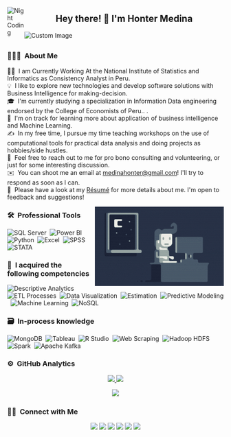 <img alt="Night Coding" src="./assets/Hand%20Wave.gif" width='40' align="left"/><h2 align="center">Hey there! 👋 I'm Honter Medina </h2>

<!-- ## 👋 &nbsp;Hey there! I'm Honter Medina -->
![Custom Image](https://drive.google.com/uc?export=view&id=1AfasbpkgVfOnfk1RZSCvQ0_lx5riLtOR)
<h2 align="center"> </h2>


### 👨🏻‍💻 &nbsp;About Me

👨‍💻 &nbsp;I am Currently Working At the National Institute of Statistics and Informatics as Consistency Analyst in Peru.\
💡 &nbsp;I like to explore new technologies and develop software solutions with Business Intelligence for making-decision.\
🎓 &nbsp;I'm currently studying a specialization in Information Data engineering endorsed by the College of Economists of Peru.. .\
🌱 &nbsp;I'm on track for learning more about application of business intelligence and Machine Learning.\
✍️ &nbsp;In my free time, I pursue my time teaching workshops on the use of computational tools for practical data analysis and doing projects as hobbies/side hustles.\
💬 &nbsp;Feel free to reach out to me for pro bono consulting and volunteering, or just for some interesting discussion.\
✉️ &nbsp;You can shoot me an email at medinahonter@gmail.com! I'll try to respond as soon as I can.\
📄 &nbsp;Please have a look at my [Résumé](https://1drv.ms/b/c/c495fb3287f8f8ee/EfugHQIo8kRCtWSsbGEi7ukBFgelHj998lmuqN44xxJExQ?e=bA8MyZ) for more details about me. I'm open to feedback and suggestions!


<img alt="Night Coding" src="https://raw.githubusercontent.com/AVS1508/AVS1508/master/assets/Night-Coding.gif" align="right"/>

### 🛠 &nbsp;Professional Tools

![SQL Server](https://img.shields.io/badge/SQL%20Server-%23CC2927.svg?style=for-the-badge&logo=microsoft-sql-server&logoColor=white)&nbsp;
![Power BI](https://img.shields.io/badge/Power%20BI-F2C811?style=for-the-badge&logo=power-bi&logoColor=black)&nbsp;
![Python](https://img.shields.io/badge/python-3670A0?style=for-the-badge&logo=python&logoColor=ffdd54)&nbsp;
![Excel](https://img.shields.io/badge/Excel-217346?style=for-the-badge&logo=microsoft-excel&logoColor=white)&nbsp;
![SPSS](https://img.shields.io/badge/SPSS-%231A5276.svg?style=for-the-badge&logo=ibm&logoColor=white)&nbsp;
![STATA](https://img.shields.io/badge/STATA-%230073CF.svg?style=for-the-badge&logo=stata&logoColor=white)&nbsp;

### 🧰 &nbsp;I acquired the following competencies

![Descriptive Analytics](https://img.shields.io/badge/Descriptive%20Analytics-%230073CF.svg?style=for-the-badge&logo=data-analytics&logoColor=white)&nbsp;
![ETL Processes](https://img.shields.io/badge/ETL%20Processes-%2345B8AC.svg?style=for-the-badge&logo=databricks&logoColor=white)&nbsp;
![Data Visualization](https://img.shields.io/badge/Data%20Visualization-%2300559F.svg?style=for-the-badge&logo=datavis&logoColor=white)&nbsp;
![Estimation](https://img.shields.io/badge/Estimation-%23FF6F00.svg?style=for-the-badge&logo=matplotlib&logoColor=white)&nbsp;
![Predictive Modeling](https://img.shields.io/badge/Predictive%20Modeling-%232671E5.svg?style=for-the-badge&logo=scikit-learn&logoColor=white)&nbsp;
![Machine Learning](https://img.shields.io/badge/Machine%20Learning-%23FF5722.svg?style=for-the-badge&logo=tensorflow&logoColor=white)&nbsp;
![NoSQL](https://img.shields.io/badge/NoSQL-%2300B5AD.svg?style=for-the-badge&logo=couchbase&logoColor=white)&nbsp;

### 🗃 &nbsp;In-process knowledge

![MongoDB](https://img.shields.io/badge/MongoDB-%234ea94b.svg?style=for-the-badge&logo=mongodb&logoColor=white)&nbsp;
![Tableau](https://img.shields.io/badge/Tableau-%23E97627.svg?style=for-the-badge&logo=tableau&logoColor=white)&nbsp;
![R Studio](https://img.shields.io/badge/R%20Studio-%23115A8B.svg?style=for-the-badge&logo=rstudio&logoColor=white)&nbsp;
![Web Scraping](https://img.shields.io/badge/Web%20Scraping-%23FFC107.svg?style=for-the-badge&logo=web&logoColor=white)&nbsp;
![Hadoop HDFS](https://img.shields.io/badge/Hadoop%20HDFS-%23F88D1F.svg?style=for-the-badge&logo=apachehadoop&logoColor=white)&nbsp;
![Spark](https://img.shields.io/badge/Spark-%23E25A1C.svg?style=for-the-badge&logo=apachespark&logoColor=white)&nbsp;
![Apache Kafka](https://img.shields.io/badge/Apache%20Kafka-%23000000.svg?style=for-the-badge&logo=apachekafka&logoColor=white)&nbsp;

### ⚙️ &nbsp;GitHub Analytics

<p align="center">
  <a href="https://github.com/hontermed">
    <img height="180em" src="https://github-readme-stats-eight-theta.vercel.app/api?username=hontermed&show_icons=true&theme=algolia&include_all_commits=true&count_private=true"/>
  </a>
  <a href="https://github.com/hontermed">
    <img height="180em" src="https://github-readme-stats-eight-theta.vercel.app/api/top-langs/?username=hontermed&layout=compact&langs_count=8&theme=algolia"/>
  </a>
</p>

<p align="center">
  <img height="180em" src="https://github-readme-streak-stats.herokuapp.com/?user=hontermed&theme=dark&hide_border=true"/>
</p>

<!--
### 📜 &nbsp;My Articles

[![Medium](https://img.shields.io/badge/Medium%20-%231572B6.svg?&style=for-the-badge&logo=medium&logoColor=white)](https://medium.com/@adityakanoi123)
[![Quora](https://img.shields.io/badge/Quora-%23B92B27.svg?style=for-the-badge&logo=Quora&logoColor=white)](https://thedefenceengineer.quora.com/)

### 💰 &nbsp;Support My Work
[![BuyMeACoffee](https://img.shields.io/badge/Buy%20Me%20a%20Coffee-ffdd00?style=for-the-badge&logo=buy-me-a-coffee&logoColor=black)](https://buymeacoffee.com/adityakanoi) 

-->
### 🤝🏻 &nbsp;Connect with Me

<p align="center">
<a href="mailto:medinahonter@gmail.com"><img src="https://img.shields.io/badge/-medinahonter-D14836?style=flat&logo=Gmail&logoColor=white"/></a>
<a href="https://www.linkedin.com/in/hontermedina/"><img src="https://img.shields.io/badge/-Honter%20Medina-0077B5?style=flat&logo=Linkedin&logoColor=white"/></a>
<a href="https://x.com/hontermed"><img src="https://img.shields.io/badge/-@hontermed-1DA1F2?style=flat&logo=X&logoColor=white"/></a>
<a href="https://www.facebook.com/honter"><img src="https://img.shields.io/badge/-Honter-0077B5?style=flat&logo=Facebook&logoColor=white"/></a>
<a href="https://www.tiktok.com/@hontermedina"><img src="https://img.shields.io/badge/-@hontermedina-FF0050?style=flat&logo=TikTok&logoColor=white"/></a>
<a href="https://github.com/hontermed"><img src="https://img.shields.io/badge/-hontermed-181717?style=flat&logo=GitHub&logoColor=white"/></a>
</p>



<!--
### 🐍 &nbsp;That's How Commits move ...

<div align="center">
  <a href="https://github.com/Adityakanoi2001/">
  <img src="https://github.com/1999AZZAR/1999AZZAR/blob/readme/resources/img/grid-snake.svg"
       alt="snake" /></a>
</div>
-->
